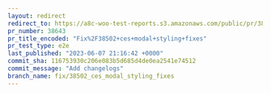 ```yaml
---
layout: redirect
redirect_to: https://a8c-woo-test-reports.s3.amazonaws.com/public/pr/38643/e2e/index.html
pr_number: 38643
pr_title_encoded: "Fix%2F38502+ces+modal+styling+fixes"
pr_test_type: e2e
last_published: "2023-06-07 21:16:42 +0000"
commit_sha: 116753930c206e083b5d685d4de0ea2541e74512
commit_message: "Add changelogs"
branch_name: fix/38502_ces_modal_styling_fixes
---
```

